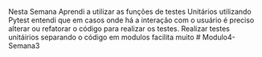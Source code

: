 Nesta Semana Aprendi a utilizar as funções de testes Unitários utilizando Pytest 
entendi que em casos onde há a interação com o usuário é preciso alterar ou refatorar o código para realizar os testes. 
Realizar testes unitáirios separando o código em modulos facilita muito # Modulo4-Semana3
